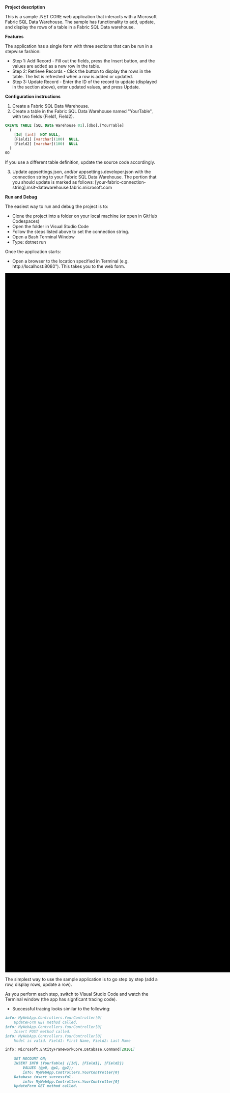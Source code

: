 **Project description**

This is a sample .NET CORE web application that interacts with a Microsoft Fabric SQL Data Warehouse. The sample has functionality to add, update, and display the rows of a table in a Fabric SQL Data warehouse. 

**Features**

The application has a single form with three sections that can be run in a stepwise fashion:

- Step 1: Add Record - Fill out the fields, press the Insert button, and the values are added as a new row in the table.
- Step 2: Retrieve Records - Click the button to display the rows in the table. The list is refreshed when a row is added or updated.
- Step 3: Update Record - Enter the ID of the record to update (displayed in the section above), enter updated values, and press Update.

**Configuration instructions**

1. Create a Fabric SQL Data Warehouse.
2. Create a table in the Fabric SQL Data Warehouse named "YourTable", with two fields (Field1, Field2).

```sql
CREATE TABLE [SQL Data Warehouse 01].[dbo].[YourTable]
  (
  	[Id] [int]  NOT NULL,
  	[Field1] [varchar](100)  NULL,
  	[Field2] [varchar](100)  NULL
  )
GO
```
If you use a different table definition, update the source code accordingly.
   
3. Update appsettings.json, and/or appsettings.developer.json with the connection string to your Fabric SQL Data Warehouse. The portion that you should update is marked as follows: [your-fabric-connection-string].msit-datawarehouse.fabric.microsoft.com

**Run and Debug**

The easiest way to run and debug the project is to:
 - Clone the project into a folder on your local machine (or open in GitHub Codespaces)
 - Open the folder in Visual Studio Code
 - Follow the steps listed above to set the connection string.
 - Open a Bash Terminal Window
 - Type: dotnet run
   
Once the application starts:
 - Open a browser to the location specified in Terminal (e.g. http://localhost:8080"). This takes you to the web form.

 <img src="https://github.com/user-attachments/assets/a157e1be-5c43-42bb-ad06-75eba903eb2c" alt="description" width="381" height="276" style="border:1000px solid black;"/>

 The simplest way to use the sample application is to go step by step (add a row, display rows, update a row).
 
 As you perform each step, switch to Visual Studio Code and watch the Terminal window (the app has signficant tracing code).
   
 - Successful tracing looks similar to the following:
``` markdown
info: MyWebApp.Controllers.YourController[0]
    UpdateForm GET method called.
info: MyWebApp.Controllers.YourController[0]
    Insert POST method called.
info: MyWebApp.Controllers.YourController[0]
    Model is valid. Field1: First Name, Field2: Last Name

info: Microsoft.EntityFrameworkCore.Database.Command[20101]
      
    SET NOCOUNT ON;
    INSERT INTO [YourTable] ([Id], [Field1], [Field2])
        VALUES (@p0, @p1, @p2);
        info: MyWebApp.Controllers.YourController[0]
    Database insert successful.
        info: MyWebApp.Controllers.YourController[0]
    UpdateForm GET method called.
```
